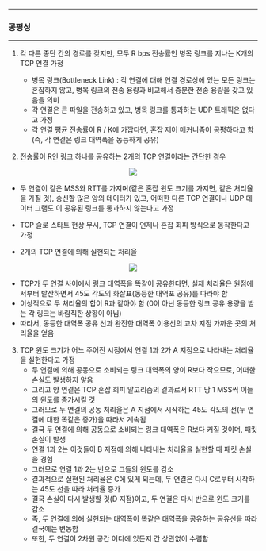 -----
### 공평성
-----
1. 각 다른 종단 간의 경로를 갖지만, 모두 R bps 전송률인 병목 링크를 지나는 K개의 TCP 연결 가정
   - 병목 링크(Bottleneck Link) : 각 연결에 대해 연결 경로상에 있는 모든 링크는 혼잡하지 않고, 병목 링크의 전송 용량과 비교해서 충분한 전송 용량을 갖고 있음을 의미
   - 각 연결은 큰 파일을 전송하고 있고, 병목 링크를 통과하는 UDP 트래픽은 없다고 가정
   - 각 연결 평균 전송률이 R / K에 가깝다면, 혼잡 제어 메커니즘이 공평하다고 함 (즉, 각 연결은 링크 대역폭을 동등하게 공유)

2. 전송률이 R인 링크 하나를 공유하는 2개의 TCP 연결이라는 간단한 경우
<div align="center">
<img src="https://github.com/user-attachments/assets/fdb91b35-738b-45c8-986f-b6aa10e7d5b3">
</div>

  - 두 연결이 같은 MSS와 RTT를 가지며(같은 혼잡 윈도 크기를 가지면, 같은 처리율을 가질 것), 송신할 많은 양의 데이터가 있고, 어떠한 다른 TCP 연결이나 UDP 데이터 그램도 이 공유된 링크를 통과하지 않는다고 가정
  - TCP 슬로 스타트 현상 무시, TCP 연결이 언제나 혼잡 회피 방식으로 동작한다고 가정

   - 2개의 TCP 연결에 의해 실현되는 처리율
<div align="center">
<img src="https://github.com/user-attachments/assets/d13d1cff-cfa1-4969-be8b-98e403c89f32">
</div>

   - TCP가 두 연결 사이에서 링크 대역폭을 똑같이 공유한다면, 실제 처리율은 원점에서부터 발산하면서 45도 각도의 화살표(동등한 대역포 공유)를 따라야 함
   - 이상적으로 두 처리율의 합이 R과 같아야 함 (0이 아닌 동등한 링크 공유 용량을 받는 각 링크는 바람직한 상황이 아님)
   - 따라서, 동등한 대역폭 공유 선과 완전한 대역폭 이용선의 교차 지점 가까운 곳의 처리율을 얻음

3. TCP 윈도 크기가 어느 주어진 시점에서 연결 1과 2가 A 지점으로 나타내는 처리율을 실현한다고 가정
   - 두 연결에 의해 공동으로 소비되는 링크 대역폭의 양이 R보다 작으므로, 어떠한 손실도 발생하지 앟음
   - 그리고 양 연결은 TCP 혼잡 회피 알고리즘의 결과로서 RTT 당 1 MSS씩 이들의 윈도를 증가시킬 것
   - 그러므로 두 연결의 공동 처리율은 A 지점에서 시작하는 45도 각도의 선(두 연결에 대한 똑같은 증가)을 따라서 계속됨
   - 결국 두 연결에 의해 공동으로 소비되는 링크 대역폭은 R보다 커질 것이며, 패킷 손실이 발생
   - 연결 1과 2는 이것들이 B 지점에 의해 나타내는 처리율을 실현할 때 패킷 손실을 경험
   - 그러므로 연결 1과 2는 반으로 그들의 윈도를 감소
   - 결과적으로 실현된 처리율은 C에 있게 되는데, 두 연결은 다시 C로부터 시작하는 45도 선을 따라 처리율 증가
   - 결국 손실이 다시 발생할 것(D 지점)이고, 두 연결은 다시 반으로 윈도 크기를 감소
   - 즉, 두 연결에 의해 실현되는 대역폭이 똑같은 대역폭을 공유하는 공유선을 따라 결국에는 변동함
   - 또한, 두 연결이 2차원 공간 어디에 있든지 간 상관없이 수렴함
   
